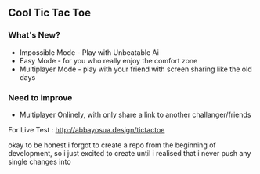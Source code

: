 ## Cool Tic Tac Toe

### What's New?
 - Impossible Mode - Play with Unbeatable Ai
 - Easy Mode - for you who really enjoy the comfort zone
 - Multiplayer Mode - play with your friend with screen sharing like the old days

 ### Need to improve
 - Multiplayer Onlinely, with only share a link to another challanger/friends

For Live Test : http://abbayosua.design/tictactoe


okay to be honest i forgot to create a repo from the beginning of development, so i just excited to create until i realised that i never push any single changes into 